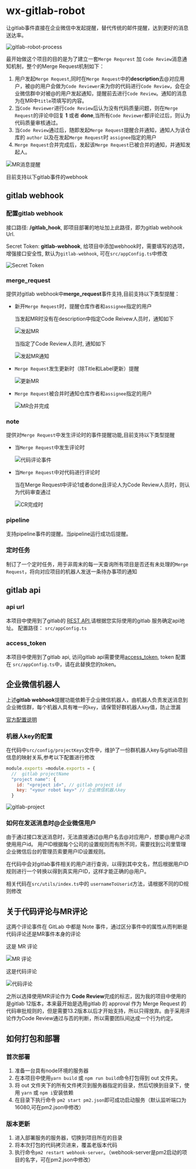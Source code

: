 <!--
 * @Author: TanHui
 * @Date: 2021-04-08 13:26:25
 * @LastEditors: TanHui
 * @LastEditTime: 2022-10-26 14:28:52
 * @Description:
-->

# wx-gitlab-robot

让gitlab事件直接在企业微信中发起提醒，替代传统的邮件提醒，达到更好的消息送达率。

![gitlab-robot-process](examples/Gitlab-robot-process.png)

最开始做这个项目的目的是为了建立一套`Merge Requrest` 加 `Code Review`消息通知机制，整个的Merge Request机制如下：

1. 用户发起`Merge Request`,同时在`Merge Request`中的**description**去@对应用户，被@的用户会做为`Code Reviewer`来为你的代码进行`Code Review`，会在企业微信群中对被@的用户发起通知，提醒前去进行`Code Review`。通知的消息为在MR中`title`项填写的内容。
2. 当`Code Reviewer`进行`Code Review`后认为没有代码质量问题，则在`Merge Request`的评论中回复 **1** 或者 **done**,当所有`Code Reviewer`都评论过后，则认为代码质量审核通过。
3. 当`Code Review`通过后，随即发起`Merge Request`提醒合并通知，通知人为该仓库的 `author` 以及在发起`Merge Request`时 `assignee`指定的用户
4. `Merge Request`合并完成后，发起该`Merge Request`已被合并的通知，并通知发起人。

![MR消息提醒](examples/MR-notice.png)


目前支持以下gitlab事件的webhook

## gitlab webhook

### 配置gitlab webhook

接口路径:  **/gitlab_hook**, 即项目部署的地址加上此路径，即为gitlab webhook Url.

Secret Token: **gitlab-webhook**, 给项目中添加webhook时，需要填写的选项，增强接口安全性, 默认为`gitlab-webhook`, 可在`src/appConfig.ts`中修改

![Secret Token](examples/secret_token.png)

### merge_request

提供对gitlab webhook中**merge_request**事件支持,目前支持以下类型提醒：

- 新开`Merge Request`时，提醒仓库作者和`assignee`指定的用户

  当发起MR时没有在description中指定Code Reivew人员时，通知如下

  ![发起MR](examples/with-assignee.png)

  当指定了Code Review人员时, 通知如下

  ![发起MR通知](examples/with-codereviewer.png)

- `Merge Request`发生更新时（除Title和Label更新）提醒

  ![更新MR](examples/with-codereview-update.png)

- `Merge Request`被合并时通知仓库作者和`assignee`指定的用户

  ![MR合并完成](examples/with-merged.png)

### note

提供对`Merge Request`中发生评论时的事件提醒功能,目前支持以下类型提醒

- 当`Merge Request`中发生评论时

  ![代码评论事件](examples/with-code-comment.png)

- 当`Merge Request`中对代码进行评论时

  当在Merge Request中评论1或者done且评论人为Code Review人员时，则认为代码审查通过

  ![CR完成时](examples/with-mr-complete.png)

### pipeline

支持pipeline事件的提醒。当pipeline运行成功后提醒。

### 定时任务

制订了一个定时任务，用于非周末的每一天查询所有项目是否还有未处理的`Merge Request`，将向对应项目的机器人发送一条待办事项的通知

## gitlab api

### api url

本项目中使用到了gitlab的 [REST API](https://docs.gitlab.com/ee/api/),请根据您实际使用的gitlab 服务确定api地址。
配置路径： `src/appConfig.ts`

### access_token

本项目中使用到了gitlab api, 访问gitlab api需要使用[access_token](https://docs.gitlab.com/ee/user/profile/personal_access_tokens.html),
token 配置在 `src/appConfig.ts`中，请在此替换您的token。

## 企业微信机器人

上述**gitlab webhook**提醒功能依赖于企业微信机器人，由机器人负责发送消息到企业微信群，每个机器人具有唯一的`key`，请保管好群机器人`key`值，防止泄漏

[官方配置说明](https://work.weixin.qq.com/api/doc/90000/90136/91770?st=90C13105071F4D7927E5A268695641600FC9DD01795F92F5F62FA2A0DDD9C19755F98AD4C0497A68AC1D16650327A55793C300E704AB48ECA20AEF2DA0DA6B91506E059F23D0DA0E353AE3273E41F17B785B60E4D2B98F848D69F4C9D0FB6404D9E0C9580212E3A2888501AF4B94FFA52A16CF370B7420884D8F33AD9CB08CE168E72157B5FA834A2BF607B397757D5A7523098814E3F0E51DE2F25E1A828FA64F821F7B31954898737A0598E029D09D02747621D5338AB2EB6B6B90D8FCF857&vid=1688851055484810&cst=E044957B8A4BC7889EC7DEF5E4A175843D84DD7D35D0FEA2882E76C8030223CD1706148B503A6803A14356CA27219AF5&deviceid=ad7d135c-a593-4a65-b78b-ed9d8a108a66&version=3.1.8.3108&platform=win)

### 机器人key的配置

在代码中`src/config/projectKeys`文件中，维护了一份群机器人key与gitlab项目信息的映射关系,参考以下配置进行修改

```js
module.exports =module.exports = {
  //  gitlab projectName
  "project name": {
    id: "<project id>", // gitlab project id
    key: "<your robot key>" // 企业微信机器人key
  }
```
![gitlab-project](./examples/gitlab-project.png)

### 如何在发送消息时@企业微信用户

由于通过接口发送消息时，无法直接通过@用户名去@对应用户，想要@用户必须使用用户id。 用户ID根据每个公司的设置规则而有所不同，需要找到公司里管理企业微信后台的管理员索要用户ID设置规则。

在代码中会对gitlab事件相关的用户进行查询，以得到其中文名，然后根据用户ID规则进行一个转换以得到真实用户ID，这样才能正确的@用户。

相关代码在`src/utils/index.ts`中的 `usernameToUserid`方法，请根据不同的ID规则修改

## 关于代码评论与MR评论

这两个评论事件在 GitLab 中都是 Note 事件，通过区分事件中的属性从而判断是代码评论还是MR事件本身的评论

这是 MR 评论

![MR 评论](examples/mr-note.png)

这是代码评论

![代码评论](examples/code-comment.png)

之所以选择使用MR评论作为 **Code Review**完成的标志，因为我的项目中使用的是gitlab 12版本，本来最开始是选用gitlab 的 approval 作为 Merge Request 的代码审批规则的，但是需要13.2版本以后才开始支持，所以只得放弃。由于采用评论作为Code Review通过与否的判断，所以需要团队间达成一个行为约定。

## 如何打包和部署

### 首次部署

1. 准备一台具有node环境的服务器
2. 在本项目中使用`yarn build` 或 `npm run build`命令打包得到 out 文件夹。
3. 将 out 文件夹下的所有文件拷贝到服务器指定的目录，然后切换到目录下，使用 `yarn` 或 `npm i`安装依赖
4. 在目录下执行命令 `pm2 start pm2.json`即可成功启动服务（默认监听端口为16080,可在pm2.json中修改）

### 版本更新

1. 进入部署服务的服务器，切换到项目所在的目录
2. 将本次打包的代码拷贝进来，覆盖老版本代码
3. 执行命令`pm2 restart webhook-server`。（webhook-server是pm2启动的项目的名字，可在pm2.json中修改）